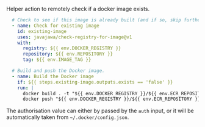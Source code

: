 <!--
SPDX-FileCopyrightText: 2020 Benedict Harcourt

SPDX-License-Identifier: BSD-2-Clause
-->

Helper action to remotely check if a docker image exists.

```yaml
  # Check to see if this image is already built (and if so, skip further steps).
  - name: Check for existing image
	id: existing-image
	uses: javajawa/check-registry-for-image@v1
	with:
	  registry: ${{ env.DOCKER_REGISTRY }}
	  repository: ${{ env.REPOSITORY }}
	  tag: ${{ env.IMAGE_TAG }}

  # Build and push the Docker image.
  - name: Build the Docker image
	if: ${{ steps.existing-image.outputs.exists == 'false' }}
	run: |
      docker build . -t "${{ env.DOCKER_REGISTRY }}/${{ env.ECR_REPOSITORY }}:${{ env.IMAGE_TAG }}"
	  docker push "${{ env.DOCKER_REGISTRY }}/${{ env.ECR_REPOSITORY }}:${{ env.IMAGE_TAG }}"
```

The authorisation value can either by passed by the `auth` input, or it will be
automatically taken from `~/.docker/config.json`.
